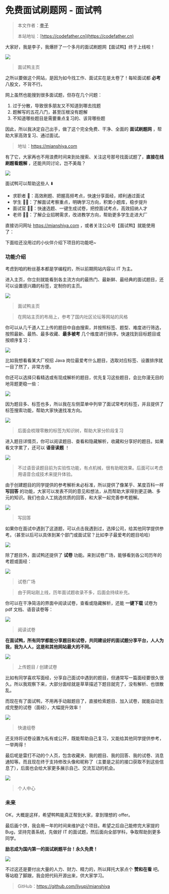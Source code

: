 # 免费面试刷题网 - 面试鸭

> 本文作者：[李子](https://yuyuanweb.feishu.cn/wiki/Abldw5WkjidySxkKxU2cQdAtnah)
>
> 本站地址：[https://codefather.cn](https://codefather.cn)

大家好，我是李子，我爆肝了一个多月的面试刷题网【面试鸭】终于上线啦！

![](https://pic.yupi.icu/5563/202311081451458.png)

> 面试鸭主页

之所以要做这个网站，是因为如今找工作、面试实在是太卷了！每轮面试都 **必考** 八股文，不背不行。

网上虽然也能搜到很多面试题，但存在几个问题：

1. 过于分散，导致很多朋友又不知道到哪去找题
2. 题解写的五花八门，甚至压根没有题解
3. 不知道哪些题目是需要重点复习的、该背哪些题

因此，所以我决定自己出手，做了这个完全免费、干净、全面的 **面试刷题网** ，帮助大家高效复习、通过面试。

> 地址：https://mianshiya.com

有了它，大家再也不用浪费时间来到处搜索、关注这号那号找面试题了，**直接在线刷题看题解** ，还能共同讨论，岂不美哉？

![](https://pic.yupi.icu/5563/202311081451473.png)

面试鸭可以帮助这些人 ⬇️

- 求职者 👨：高效刷题、把握高频考点，快速分享面经，顺利通过面试
- 学生 👨‍🎓：了解面试考察重点，明确学习方向，积累小题库，稳步提升
- 面试官 🧓🏻：快速选题、一键生成试卷，把控面试考点，高效招纳人才
- 老师 👩‍🏫：了解企业招聘需求，改进教学方向，帮助更多学生走进大厂

直接访问网址 https://mianshiya.com ，或者关注公众号【面试鸭】就能使用了：

下面给还没用过的小伙伴介绍下项目的功能吧~

### 功能介绍

考虑到咱的粉丝基本都是学编程的，所以前期网站内容以 IT 为主。

进入主页，你立刻就能看到各主流方向的最热门、最新鲜、最经典的面试题目，还可以设置感兴趣的标签，定制你的主页。

![](https://pic.yupi.icu/5563/202311081451398.png)

> 面试鸭主页

> 在网站主页的布局上，参考了国内社区论坛等网站的风格

你可以从几千道人工上传的题目中自由搜索，并按照标签、题型、难度进行筛选，按照最新、最热、最多收藏、**最多被考** 几个维度进行排序。快速找到目标题目或按顺序复习：

![](https://pic.yupi.icu/5563/202311081451357.png)

比如我想看看某大厂校招 Java 岗位最爱考什么题目，选取对应标签、设置排序就一目了然了，非常方便。

你还可以选择只看精选或有现成解析的题目，优先复习这些题目，会比你漫无目的地背题更稳一些：

![](https://pic.yupi.icu/5563/202311081451376.png)

因为题目多、标签也多，所以我在左侧菜单中列举了面试常考的标签，并且提供了标签搜索功能，帮助大家快速找准方向。

![](https://pic.yupi.icu/5563/202311081451830.png)

> 后面会梳理零散的标签为知识树，帮助大家分阶段复习

进入题目详情页，你可以阅读题目、查看和隐藏解析，收藏和分享好的题目。如果看文字累了，还可以 **语音读题** ！

![](https://pic.yupi.icu/5563/202311081451072.png)

> 不过语音读题目前为实验性功能，有点机械，很有助眠效果。后面可以考虑用语音合成技术来提升体验。

由于创建题目的同学提供的参考解析未必标准，所以提供了像某乎、某度百科一样 **写回答** 的功能，大家可以发表不同的意见和想法，从而帮助大家得到更正确、多元的知识。我们也会人工挑选优质的回答，和大家一起完善参考题解。

![](https://pic.yupi.icu/5563/202311081451086.png)

> 写回答

如果你在面试中遇到了这道题，可以点击我遇到过，选择公司，给其他同学提供参考。（甚至以后可以具体到某个部门或面试官？比如李子最爱考的题目哈哈）

![](https://pic.yupi.icu/5563/202311081451128.png)

除了题目外，面试鸭还提供了 **试卷** 功能。来到试卷广场，能够看到各公司历年的考题或面经：

![](https://pic.yupi.icu/5563/202311081451552.png)

> 试卷广场

> 由于网站刚上线，历年面试题收录不多，后面会持续补充。

你可以在干净简洁的界面中阅读试卷，查看或隐藏解析，还能 **一键下载** 试卷为 pdf 文档、语音读卷等：

![](https://pic.yupi.icu/5563/202311081451639.png)

> 阅读试卷

**在面试鸭，所有同学都能分享题目和试卷，共同建设好的面试题分享平台，人人为我，我为人人，这是和其他网站最大的不同。**

![](https://pic.yupi.icu/5563/202311081451378.png)

> 上传题目 / 创建试卷

比如有同学喜欢写面经，分享自己面试中遇到的题目，但通常写一篇面经要很久很久。所以我观察下来，大部分面经就是草草描述下题目就完了，没有解析、也很散乱。

而现在有了面试鸭，不用再手动敲题目了，直接检索题目、加入试卷，就能自动生成完整的试卷（面经），大幅提升效率！

![](https://pic.yupi.icu/5563/202311081451633.png)

> 快速组卷

还支持将试卷设置为私有或公开，既能帮助自己复习，又能给其他同学提供参考，一举两得！

最后呢是雷打不动的个人页，包含收藏夹、我的题目、我的回答、我的试卷、消息通知等。而且现在终于支持修改头像和昵称了（主要是之前的接口获取不到这些信息了），后面也会给大家更多展示自己、交流互动的机会。

![](https://pic.yupi.icu/5563/202311081451827.png)

> 个人中心

### 未来

OK，大概是这样，希望鸭鸭能真正帮到大家，拿到理想的 offer。

最后画个饼，我会用一年的时间来维护这个项目。希望之后自己能修完大家提的 Bug，坚持完善系统，先做好 IT 的面试题，然后面向全部学科，争取帮助到更多同学。

**励志成为国内第一的面试刷题平台！永久免费！**

![](https://pic.yupi.icu/5563/202311081451038.png)

不过这还是要付出大量的人力、财力、精力的，所以拜托大家点个 **赞和在看** 吧。等站稳了脚跟，我会把代码开源出来，供大家学习。

> GitHub：https://github.com/liyupi/mianshiya
